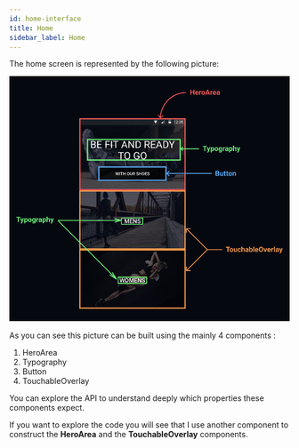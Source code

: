 ```yaml
---
id: home-interface
title: Home
sidebar_label: Home
---
```


The home screen is represented by the following picture: 


![React Native E-commerce Homepage Template](assets/Homepage-documented.png)

As you can see this picture can be built using the mainly 4 components : 

1. HeroArea
2. Typography
3. Button
4. TouchableOverlay

You can explore the API to understand deeply which properties these components expect.

If you want to explore the code you will see that I use another component to construct the **HeroArea** and the **TouchableOverlay** components.